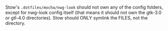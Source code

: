 Stow's `.dotfiles/mocha/nwg-look` should not own any of the config folders, except for nwg-look config itself (that means it should not own the gtk-3.0 or gtl-4.0 directories). Stow should ONLY symlink the FILES, not the directory. 
